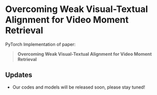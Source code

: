 # Overcoming Weak Visual-Textual Alignment for Video Moment Retrieval

PyTorch Implementation of paper:

> **Overcoming Weak Visual-Textual Alignment for Video Moment Retrieval**


## Updates

* Our codes and models will be released soon, please stay tuned!
